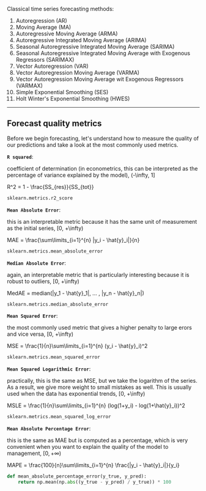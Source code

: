 Classical time series forecasting methods:

1. Autoregression (AR)
2. Moving Average (MA)
3. Autoregressive Moving Average (ARMA)
4. Autoregressive Integrated Moving Average (ARIMA)
5. Seasonal Autoregressive Integrated Moving Average (SARIMA)
6. Seasonal Autoregressive Integrated Moving Average with Exogenous Regressors (SARIMAX)
7. Vector Autoregression (VAR)
8. Vector Autoregression Moving Average (VARMA)
9. Vector Autoregression Moving Average wit Exogenous Regressors (VARMAX)
10. Simple Exponential Smoothing (SES)
11. Holt Winter's Exponential Smoothing (HWES)

---

## Forecast quality metrics

Before we begin forecasting, let's understand how to measure the quality of our predictions and take a look at the most commonly used metrics.

**`R squared`**: 

coefficient of determination (in econometrics, this can be interpreted as the percentage of variance explained by the model), (-\infty, 1]

R^2 = 1 - \frac{SS_{res}}{SS_{tot}}

```python
sklearn.metrics.r2_score
```

**`Mean Absolute Error`**:

this is an interpretable metric because it has the same unit of measurement as the initial series, [0, +\infty)

MAE = \frac{\sum\limits_{i=1}^{n} |y_i - \hat{y}_i|}{n}

```python
sklearn.metrics.mean_absolute_error
```

**`Median Absolute Error`**:

again, an interpretable metric that is particularly interesting because it is robust to outliers, [0, +\infty)

MedAE = median(|y_1 - \hat{y}_1|, ... , |y_n - \hat{y}_n|)

```python
sklearn.metrics.median_absolute_error
```

**`Mean Squared Error`**:

the most commonly used metric that gives a higher penalty to large erors and vice versa, [0, +\infty)

MSE = \frac{1}{n}\sum\limits_{i=1}^{n} (y_i - \hat{y}_i)^2

```python
sklearn.metrics.mean_squared_error
```

**`Mean Squared Logarithmic Error`**:

practically, this is the same as MSE, but we take the logarithm of the series. As a result, we give more weight to small mistakes as well. This is usually used when the data has exponential trends, [0, +\infty)

MSLE = \frac{1}{n}\sum\limits_{i=1}^{n} (log(1+y_i) - log(1+\hat{y}_i))^2

```python
sklearn.metrics.mean_squared_log_error
```

**`Mean Absolute Percentage Error`**:

this is the same as MAE but is computed as a percentage, which is very convenient when you want to explain the quality of the model to management, $[0, +\infty)$

MAPE = \frac{100}{n}\sum\limits_{i=1}^{n} \frac{|y_i - \hat{y}_i|}{y_i}

```python
def mean_absolute_percentage_error(y_true, y_pred): 
    return np.mean(np.abs((y_true - y_pred) / y_true)) * 100
```